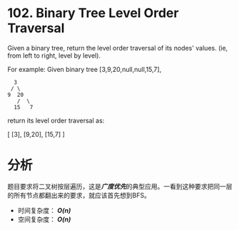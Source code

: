 # 102. Binary Tree Level Order Traversal
Given a binary tree, return the level order traversal of its nodes' values. (ie, from left to right, level by level).

For example:
Given binary tree [3,9,20,null,null,15,7],

      3
     / \
    9  20
       /  \
      15   7
return its level order traversal as:

[
  [3],
  [9,20],
  [15,7]
]

# 分析
题目要求将二叉树按层遍历，这是***广度优先***的典型应用。一看到这种要求把同一层的所有节点都翻出来的要求，就应该首先想到BFS。
* 时间复杂度： ***O(n)***
* 空间复杂度： ***O(n)***